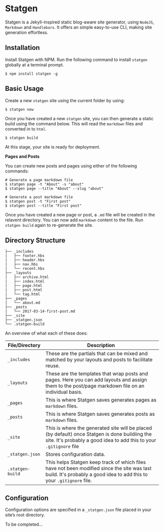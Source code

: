 # Statgen 

Statgen is a Jekyll-inspired static blog-aware site generator, using `NodeJS`, `Markdown` and `Handlebars`. It offers an simple easy-to-use CLI, making site generation effortless.

## Installation

Install Statgen with NPM. Run the following command to install `statgen` globally at a terminal prompt.

```
$ npm install statgen -g
```

## Basic Usage

Create a new `statgen` site using the current folder by using:

```
$ statgen new
```

Once you have created a new `statgen` site, you can then generate a static build using the command below. This will read the `markdown` files and converted in to `html`.

```
$ statgen build
```

At this stage, your site is ready for deployment.

**Pages and Posts**

You can create new posts and pages using either of the following commands:

```
# Generate a page markdown file
$ statgen page -t "About" -s "about"
$ statgen page --title "About" --slug "about"

# Generate a post markdown file
$ statgen post -t "First post"
$ statgen post --title "First post"
```

Once you have created a new page or post, a `.md` file will be created in the relavent directory. You can now add `markdown` content to the file. Run `statgen build` again to re-generate the site.

## Directory Structure

```
├── _includes
|   ├── footer.hbs
|   ├── header.hbs
|   ├── nav.hbs
|   └── recent.hbs
├── _layouts
|   ├── archive.html
|   ├── index.html
|   ├── page.html
|   ├── post.html
|   └── tag.html
├── _pages
|   └── about.md
├── _posts
|   └── 2017-03-14-first-post.md
├── _site
├── _statgen.json
└── .statgen-build
```
An overview of what each of these does:

| File/Directory | Description |
|---|---|
| `_includes` | These are the partials that can be mixed and matched by your layouts and posts to facilitate reuse. |
| `_layouts` | These are the templates that wrap posts and pages. Here you can add layouts and assign them to the post/page markdown file on an individual basis. |
| `_pages` | This is where Statgen saves generates pages as `markdown` files. |
| `_posts` | This is where Statgen saves generates posts as `markdown` files. |
| `_site` | This is where the generated site will be placed (by default) once Statgen is done buildiing the site. It's probably a good idea to add this to your `.gitignore` file |
| `_statgen.json` | Stores configuration data. |
| `.statgen-build` | This helps Statgen keep track of which files have not been modified since the site was last build. It's probably a good idea to add this to your `.gitignore` file. |

## Configuration

Configuration options are specified in a `_statgen.json` file placed in your site’s root directory.

To be completed...